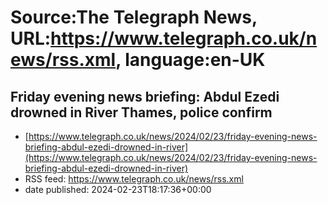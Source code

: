 # Source:The Telegraph News, URL:https://www.telegraph.co.uk/news/rss.xml, language:en-UK

## Friday evening news briefing: Abdul Ezedi drowned in River Thames, police confirm
 - [https://www.telegraph.co.uk/news/2024/02/23/friday-evening-news-briefing-abdul-ezedi-drowned-in-river](https://www.telegraph.co.uk/news/2024/02/23/friday-evening-news-briefing-abdul-ezedi-drowned-in-river)
 - RSS feed: https://www.telegraph.co.uk/news/rss.xml
 - date published: 2024-02-23T18:17:36+00:00



